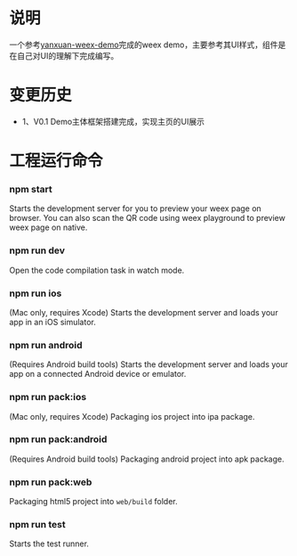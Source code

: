 # 说明

一个参考[yanxuan-weex-demo](https://github.com/zwwill/yanxuan-weex-demo/blob/master/README.md)完成的weex demo，主要参考其UI样式，组件是在自己对UI的理解下完成编写。

# 变更历史
* 1、V0.1 Demo主体框架搭建完成，实现主页的UI展示

# 工程运行命令

### npm start

Starts the development server for you to preview your weex page on browser.
You can also scan the QR code using weex playground to preview weex page on native.

### npm run dev

Open the code compilation task in watch mode.

### npm run ios

(Mac only, requires Xcode)
Starts the development server and loads your app in an iOS simulator.

### npm run android

(Requires Android build tools)
Starts the development server and loads your app on a connected Android device or emulator.

### npm run pack:ios

(Mac only, requires Xcode)
Packaging ios project into ipa package.

### npm run pack:android

(Requires Android build tools)
Packaging android project into apk package.

### npm run pack:web

Packaging html5 project into `web/build` folder.

### npm run test

Starts the test runner.
